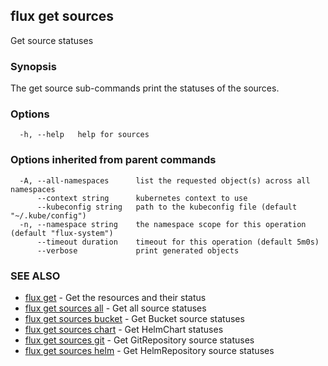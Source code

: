 ## flux get sources

Get source statuses

### Synopsis

The get source sub-commands print the statuses of the sources.

### Options

```
  -h, --help   help for sources
```

### Options inherited from parent commands

```
  -A, --all-namespaces      list the requested object(s) across all namespaces
      --context string      kubernetes context to use
      --kubeconfig string   path to the kubeconfig file (default "~/.kube/config")
  -n, --namespace string    the namespace scope for this operation (default "flux-system")
      --timeout duration    timeout for this operation (default 5m0s)
      --verbose             print generated objects
```

### SEE ALSO

* [flux get](flux_get.md)	 - Get the resources and their status
* [flux get sources all](flux_get_sources_all.md)	 - Get all source statuses
* [flux get sources bucket](flux_get_sources_bucket.md)	 - Get Bucket source statuses
* [flux get sources chart](flux_get_sources_chart.md)	 - Get HelmChart statuses
* [flux get sources git](flux_get_sources_git.md)	 - Get GitRepository source statuses
* [flux get sources helm](flux_get_sources_helm.md)	 - Get HelmRepository source statuses

